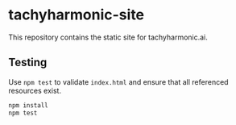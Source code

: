 # tachyharmonic-site

This repository contains the static site for tachyharmonic.ai.

## Testing

Use `npm test` to validate `index.html` and ensure that all referenced resources exist.

```bash
npm install
npm test
```
